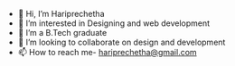 - 👋 Hi, I’m Hariprechetha
- 👀 I’m interested in Designing and web development
- 🌱 I’m a B.Tech graduate 
- 💞️ I’m looking to collaborate on design and development
- 📫 How to reach me- hariprechetha@gmail.com

<!---
Hariprechetha/Hariprechetha is a ✨ special ✨ repository because its `README.md` (this file) appears on your GitHub profile.
You can click the Preview link to take a look at your changes.
--->

